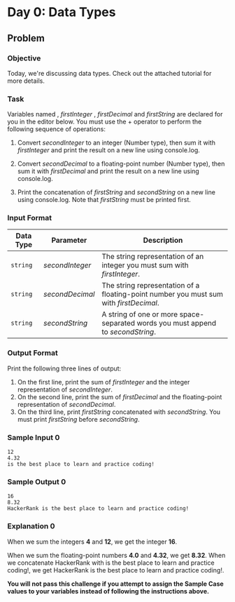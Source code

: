 # Day 0: Data Types

## Problem

### Objective

<p>Today, we're discussing data types. Check out the attached tutorial for more details.</p>

### Task

<p>Variables named , <i>firstInteger</i> , <i>firstDecimal</i> and <i>firstString</i> are declared for you in the editor below. You must use the + operator to perform the following sequence of operations:
</p>

1. Convert <i>secondInteger</i> to an integer (Number type), then sum it with <i>firstInteger</i> and print the result on a new line using console.log.

2. Convert <i>secondDecimal</i> to a floating-point number (Number type), then sum it with <i>firstDecimal</i> and print the result on a new line using console.log.

3. Print the concatenation of <i>firstString</i> and <i>secondString</i> on a new line using console.log. Note that <i>firstString</i> must be printed first.

### Input Format

<table class="challenge-body-table">
    <thead>
        <tr>
            <th>Data Type</th>
            <th>Parameter</th>
            <th>Description</th>
        </tr>
    </thead>
    <tbody>
        <tr>
            <td><code>string</code></td>
            <td><i>secondInteger</i></td>
            <td>The string representation of an integer you must sum with <i>firstInteger</i>.</td>
        </tr>   
        <tr>
            <td><code>string</code></td>
            <td><i>secondDecimal</i></td>
            <td>The string representation of a floating-point number you must sum with <i>firstDecimal</i>.</td>
        </tr> 
        <tr>
            <td><code>string</code></td>
            <td><i>secondString</i></td>
            <td>A string of one or more space-separated words you must append to <i>secondString</i>.</td>
        </tr> 
    </tbody>
</table>

### Output Format

<p>Print the following three lines of output:</p>

1. On the first line, print the sum of <i>firstInteger</i> and the integer representation of <i>secondInteger</i>.
2. On the second line, print the sum of <i>firstDecimal</i> and the floating-point representation of <i>secondDecimal</i>.
3. On the third line, print <i>firstString</i> concatenated with <i>secondString</i>. You must print <i>firstString</i> before <i>secondString</i>.

### Sample Input 0

```
12
4.32
is the best place to learn and practice coding!
```

### Sample Output 0

```
16
8.32
HackerRank is the best place to learn and practice coding!
```

### Explanation 0

<p>When we sum the integers <b>4</b> and <b>12</b>, we get the integer <b>16</b>.</p>
<p>When we sum the floating-point numbers <b>4.0</b> and <b>4.32</b>, we get <b>8.32</b>. When we concatenate HackerRank with is the best place to learn and practice coding!, we get HackerRank is the best place to learn and practice coding!.</p>
<p><b>You will not pass this challenge if you attempt to assign the Sample Case values to your variables instead of following the instructions above.</b></p>
